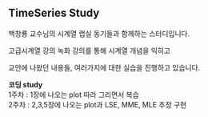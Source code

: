 ## TimeSeries Study
백창룡 교수님의 시계열 랩실 동기들과 함께하는 스터디입니다.

고급시계열 강의 녹화 강의를 통해 시계열 개념을 익히고

교안에 나왔던 내용들, 여러가지에 대한 실습을 진행하고 있습니다.  

**코딩 study**  
1주차 : 1장에 나오는 plot 따라 그리면서 복습  
2주차 : 2,3,5장에 나오는 plot과 LSE, MME, MLE 추정 구현